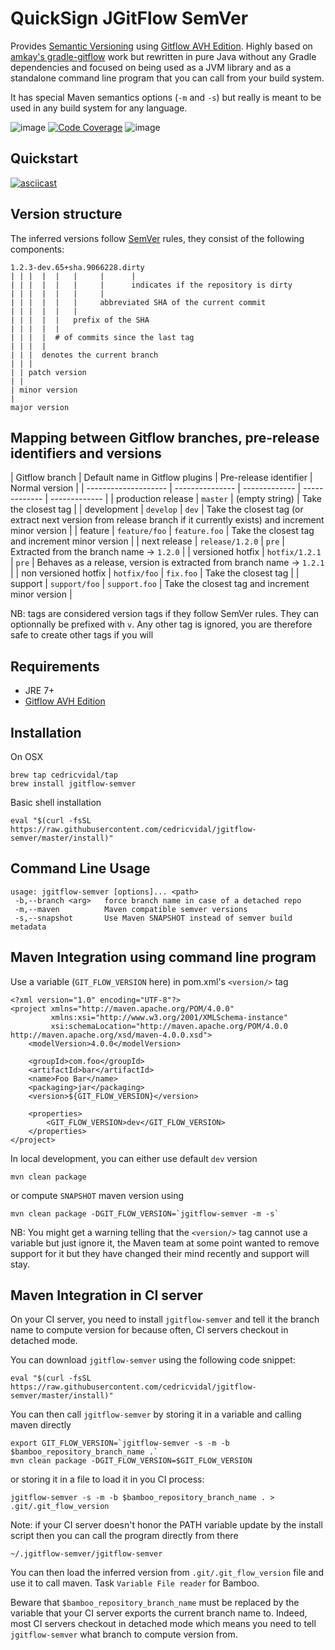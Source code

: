 QuickSign JGitFlow SemVer
=========================

Provides [Semantic Versioning](http://semver.org/) using [Gitflow AVH Edition](https://github.com/petervanderdoes/gitflow-avh). Highly based on [amkay's gradle-gitflow](https://github.com/amkay/gradle-gitflow) work but rewritten in pure Java without any Gradle dependencies and focused on being used as a JVM library and as a standalone command line program that you can call from your build system.

It has special Maven semantics options (`-m` and `-s`) but really is meant to be used in any build system for any language.

![image](https://travis-ci.org/cedricvidal/jgitflow-semver.svg?branch=develop)
[![Code Coverage](https://img.shields.io/codecov/c/github/cedricvidal/jgitflow-semver/develop.svg)](https://codecov.io/github/cedricvidal/jgitflow-semver?branch=develop)
![image](https://img.shields.io/badge/license-Apache%202-blue.svg)

Quickstart
---

[![asciicast](https://asciinema.org/a/0bth8psrcgp2hc11bj7uw02ji.png)](https://asciinema.org/a/0bth8psrcgp2hc11bj7uw02ji)

Version structure
---

The inferred versions follow [SemVer](http://semver.org/) rules, they consist of the following components:

```
1.2.3-dev.65+sha.9066228.dirty
| | |  |  |   |     |      |
| | |  |  |   |     |      indicates if the repository is dirty
| | |  |  |   |     |
| | |  |  |   |     abbreviated SHA of the current commit
| | |  |  |   |
| | |  |  |   prefix of the SHA
| | |  |  |
| | |  |  # of commits since the last tag
| | |  |
| | |  denotes the current branch
| | |
| | patch version
| |
| minor version
|
major version
```

Mapping between Gitflow branches, pre-release identifiers and versions
---

| Gitflow branch       | Default name in Gitflow plugins | Pre-release identifier | Normal version |
| -------------------- | --------------- | ------------- | ------------- | ------------- |
| production release   | `master`        | (empty string) | Take the closest tag |
| development          | `develop`       | `dev` | Take the closest tag (or extract next version from release branch if it currently exists) and increment minor version |
| feature              | `feature/foo`   | `feature.foo` | Take the closest tag and increment minor version |
| next release         | `release/1.2.0` | `pre` | Extracted from the branch name -> `1.2.0` |
| versioned hotfix     | `hotfix/1.2.1`  | `pre` | Behaves as a release, version is extracted from branch name -> `1.2.1` |
| non versioned hotfix | `hotfix/foo`    | `fix.foo` | Take the closest tag |
| support              | `support/foo`   | `support.foo` | Take the closest tag and increment minor version |

NB: tags are considered version tags if they follow SemVer rules. They can optionnally be prefixed with `v`. Any other tag is ignored, you are therefore safe to create other tags if you will

Requirements
---

- JRE 7+
- [Gitflow AVH Edition](https://github.com/petervanderdoes/gitflow-avh)

Installation
---

On OSX

```Shell
brew tap cedricvidal/tap
brew install jgitflow-semver
```

Basic shell installation

```Shell
eval "$(curl -fsSL https://raw.githubusercontent.com/cedricvidal/jgitflow-semver/master/install)"
```

Command Line Usage
---

```Shell
usage: jgitflow-semver [options]... <path>
 -b,--branch <arg>   force branch name in case of a detached repo
 -m,--maven          Maven compatible semver versions
 -s,--snapshot       Use Maven SNAPSHOT instead of semver build metadata 
```

Maven Integration using command line program
---

Use a variable (`GIT_FLOW_VERSION` here) in pom.xml's `<version/>` tag

```Maven POM
<?xml version="1.0" encoding="UTF-8"?>
<project xmlns="http://maven.apache.org/POM/4.0.0"
         xmlns:xsi="http://www.w3.org/2001/XMLSchema-instance"
         xsi:schemaLocation="http://maven.apache.org/POM/4.0.0 http://maven.apache.org/xsd/maven-4.0.0.xsd">
    <modelVersion>4.0.0</modelVersion>

    <groupId>com.foo</groupId>
    <artifactId>bar</artifactId>
    <name>Foo Bar</name>
    <packaging>jar</packaging>
    <version>${GIT_FLOW_VERSION}</version>

    <properties>
        <GIT_FLOW_VERSION>dev</GIT_FLOW_VERSION>
    </properties>
</project>
```

In local development, you can either use default `dev` version

```Shell
mvn clean package
```

or compute `SNAPSHOT` maven version using 

```Shell
mvn clean package -DGIT_FLOW_VERSION=`jgitflow-semver -m -s`
```

NB: You might get a warning telling that the `<version/>` tag cannot use a variable but just ignore it, the Maven team at some point wanted to remove support for it but they have changed their mind recently and support will stay.

Maven Integration in CI server
---

On your CI server, you need to install `jgitflow-semver` and tell it the branch name to compute version for because often, CI servers checkout in detached mode.

You can download `jgitflow-semver` using the following code snippet:

```Shell
eval "$(curl -fsSL https://raw.githubusercontent.com/cedricvidal/jgitflow-semver/master/install)"
```

You can then call `jgitflow-semver` by storing it in a variable and calling maven directly

```Shell
export GIT_FLOW_VERSION=`jgitflow-semver -s -m -b $bamboo_repository_branch_name .`
mvn clean package -DGIT_FLOW_VERSION=$GIT_FLOW_VERSION
```

or storing it in a file to load it in you CI process:

```Shell
jgitflow-semver -s -m -b $bamboo_repository_branch_name . > .git/.git_flow_version
```

Note: if your CI server doesn't honor the PATH variable update by the install script then you can call the program directly from there

```Shell
~/.jgitflow-semver/jgitflow-semver
```

You can then load the inferred version from `.git/.git_flow_version` file and use it to call maven. Task `Variable File reader` for Bamboo.

Beware that `$bamboo_repository_branch_name` must be replaced by the variable that your CI server exports the current branch name to. Indeed, most CI servers checkout in detached mode which means you need to tell `jgitflow-semver` what branch to compute version from.
